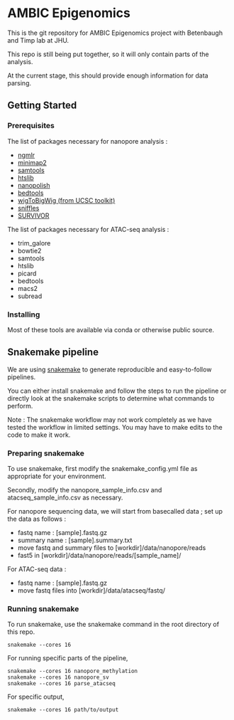 # AMBIC Epigenomics

This is the git repository for AMBIC Epigenomics project with Betenbaugh and Timp lab at JHU.

This repo is still being put together, so it will only contain parts of the analysis.

At the current stage, this should provide enough information for data parsing.

## Getting Started

### Prerequisites

The list of packages necessary for nanopore analysis :
+ [ngmlr](https://github.com/philres/ngmlr)
+ [minimap2](https://github.com/lh3/minimap2)
+ [samtools](http://samtools.sourceforge.net/)
+ [htslib](http://www.htslib.org/)
+ [nanopolish](https://github.com/jts/nanopolish)
+ [bedtools](https://bedtools.readthedocs.io/en/latest/)
+ [wigToBigWig (from UCSC toolkit)](https://genome.ucsc.edu/util.html)
+ [sniffles](https://github.com/fritzsedlazeck/Sniffles)
+ [SURVIVOR](https://github.com/fritzsedlazeck/SURVIVOR)

The list of packages necessary for ATAC-seq analysis :
+ trim_galore
+ bowtie2
+ samtools
+ htslib
+ picard
+ bedtools
+ macs2
+ subread

### Installing

Most of these tools are available via conda or otherwise public source.

## Snakemake pipeline

We are using [snakemake](https://snakemake.readthedocs.io/en/stable/) to generate reproducible and easy-to-follow pipelines.

You can either install snakemake and follow the steps to run the pipeline or directly look at the snakemake scripts to determine what commands to perform.

Note : The snakemake workflow may not work completely as we have tested the workflow in limited settings. You may have to make edits to the code to make it work.

### Preparing snakemake

To use snakemake, first modify the snakemake_config.yml file as appropriate for your environment.

Secondly, modify the nanopore_sample_info.csv and atacseq_sample_info.csv as necessary.

For nanopore sequencing data, we will start from basecalled data ; set up the data as follows :

* fastq name : [sample].fastq.gz 
* summary name : [sample].summary.txt
* move fastq and summary files to [workdir]/data/nanopore/reads
* fast5 in [workdir]/data/nanopore/reads/[sample_name]/

For ATAC-seq data :

* fastq name : [sample].fastq.gz
* move fastq files into [workdir]/data/atacseq/fastq/

### Running snakemake

To run snakemake, use the snakemake command in the root directory of this repo.
```
snakemake --cores 16
```

For running specific parts of the pipeline,
```
snakemake --cores 16 nanopore_methylation
snakemake --cores 16 nanopore_sv
snakemake --cores 16 parse_atacseq
```

For specific output,
```
snakemake --cores 16 path/to/output
```
